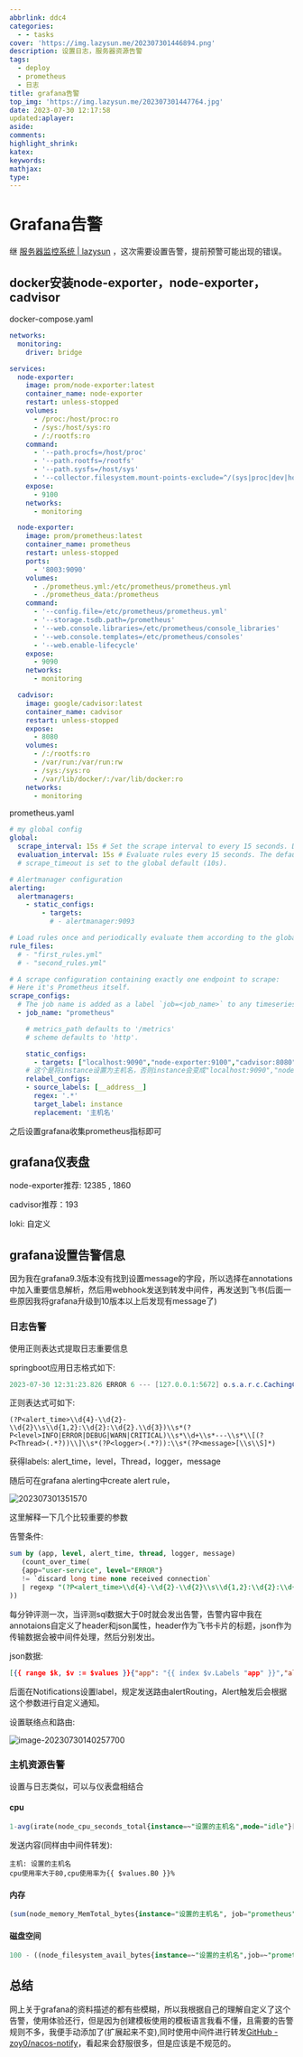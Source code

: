 ```yaml
---
abbrlink: ddc4
categories:
  - - tasks
cover: 'https://img.lazysun.me/202307301446894.png'
description: 设置日志，服务器资源告警
tags:
  - deploy
  - prometheus
  - 日志
title: grafana告警
top_img: 'https://img.lazysun.me/202307301447764.jpg'
date: 2023-07-30 12:17:58
updated:aplayer:
aside:
comments:
highlight_shrink:
katex:
keywords:
mathjax:
type:
---
```


# Grafana告警

继 [服务器监控系统 | lazysun](https://lazysun.me/p/f651.html) ，这次需要设置告警，提前预警可能出现的错误。

## docker安装node-exporter，node-exporter，cadvisor

docker-compose.yaml

```yaml
networks:
  monitoring:
    driver: bridge

services:
  node-exporter:
    image: prom/node-exporter:latest
    container_name: node-exporter
    restart: unless-stopped
    volumes:
      - /proc:/host/proc:ro
      - /sys:/host/sys:ro
      - /:/rootfs:ro
    command:
      - '--path.procfs=/host/proc'
      - '--path.rootfs=/rootfs'
      - '--path.sysfs=/host/sys'
      - '--collector.filesystem.mount-points-exclude=^/(sys|proc|dev|host|etc)($$|/)'
    expose:
      - 9100
    networks:
      - monitoring

  node-exporter:
    image: prom/prometheus:latest
    container_name: prometheus
    restart: unless-stopped
    ports:
      - '8003:9090'
    volumes:
      - ./prometheus.yml:/etc/prometheus/prometheus.yml
      - ./prometheus_data:/prometheus
    command:
      - '--config.file=/etc/prometheus/prometheus.yml'
      - '--storage.tsdb.path=/prometheus'
      - '--web.console.libraries=/etc/prometheus/console_libraries'
      - '--web.console.templates=/etc/prometheus/consoles'
      - '--web.enable-lifecycle'
    expose:
      - 9090
    networks:
      - monitoring

  cadvisor:
    image: google/cadvisor:latest
    container_name: cadvisor
    restart: unless-stopped
    expose:
      - 8080
    volumes:
      - /:/rootfs:ro
      - /var/run:/var/run:rw
      - /sys:/sys:ro
      - /var/lib/docker/:/var/lib/docker:ro
    networks:
      - monitoring
```

prometheus.yaml

```yaml
# my global config
global:
  scrape_interval: 15s # Set the scrape interval to every 15 seconds. Default is every 1 minute.
  evaluation_interval: 15s # Evaluate rules every 15 seconds. The default is every 1 minute.
  # scrape_timeout is set to the global default (10s).

# Alertmanager configuration
alerting:
  alertmanagers:
    - static_configs:
        - targets:
          # - alertmanager:9093

# Load rules once and periodically evaluate them according to the global 'evaluation_interval'.
rule_files:
  # - "first_rules.yml"
  # - "second_rules.yml"

# A scrape configuration containing exactly one endpoint to scrape:
# Here it's Prometheus itself.
scrape_configs:
  # The job name is added as a label `job=<job_name>` to any timeseries scraped from this config.
  - job_name: "prometheus"

    # metrics_path defaults to '/metrics'
    # scheme defaults to 'http'.

    static_configs:
      - targets: ["localhost:9090","node-exporter:9100","cadvisor:8080"]
    # 这个是将instance设置为主机名，否则instance会变成"localhost:9090","node-exporter:9100","cadvisor:8080"，很不直观
    relabel_configs:
    - source_labels: [__address__]
      regex: '.*'
      target_label: instance
      replacement: '主机名'
```

之后设置grafana收集prometheus指标即可

## grafana仪表盘

node-exporter推荐: 12385 , 1860

cadvisor推荐：193

loki: 自定义

## grafana设置告警信息

因为我在grafana9.3版本没有找到设置message的字段，所以选择在annotations中加入重要信息解析，然后用webhook发送到转发中间件，再发送到飞书(后面一些原因我将grafana升级到10版本以上后发现有message了)

### 日志告警

使用正则表达式提取日志重要信息

springboot应用日志格式如下:

```java
2023-07-30 12:31:23.826 ERROR 6 --- [127.0.0.1:5672] o.s.a.r.c.CachingConnectionFactory       : Channel shutdown: channel error; protocol method: #method<channel.close>(reply-code=406, reply-text=PRECONDITION_FAILED - delivery acknowledgement on channel 344 timed out. Timeout value used: 1800000 ms. This timeout value can be configured, see consumers doc guide to learn more, class-id=0, method-id=0)
```

正则表达式可如下:

```regexp
(?P<alert_time>\\d{4}-\\d{2}-\\d{2}\\s\\d{1,2}:\\d{2}:\\d{2}.\\d{3})\\s*(?P<level>INFO|ERROR|DEBUG|WARN|CRITICAL)\\s*\\d+\\s*---\\s*\\[(?P<Thread>(.*?))\\]\\s*(?P<logger>(.*?)):\\s*(?P<message>[\\s\\S]*)
```

获得labels: alert_time，level，Thread，logger，message

随后可在grafana alerting中create alert rule，

![202307301351570](https://img.lazysun.me/202307301351570.png)

这里解释一下几个比较重要的参数

告警条件:

```sql
sum by (app, level, alert_time, thread, logger, message)
   (count_over_time(
   {app="user-service", level="ERROR"} 
   != `discard long time none received connection`
   | regexp "(?P<alert_time>\\d{4}-\\d{2}-\\d{2}\\s\\d{1,2}:\\d{2}:\\d{2}.\\d{3})\\s*(?P<level>INFO|ERROR|DEBUG|WARN|CRITICAL)\\s*\\d+\\s*---\\s*\\[(?P<Thread>(.*?))\\]\\s*(?P<logger>(.*?)):\\s*(?P<message>[\\s\\S]*)"[1m]
))
```

每分钟评测一次，当评测sql数据大于0时就会发出告警，告警内容中我在annotaions自定义了header和json属性，header作为飞书卡片的标题，json作为传输数据会被中间件处理，然后分别发出。

json数据:

```json
[{{ range $k, $v := $values }}{"app": "{{ index $v.Labels "app" }}","alertTime": "{{ index $v.Labels "alert_time" }}","level": "<font color='red'>{{ index $v.Labels "level" }}</font>","logger": "{{ index $v.Labels "logger" }}","message": "{{ index $v.Labels "message" }}"},{{ end }}]
```

后面在Notifications设置label，规定发送路由alertRouting，Alert触发后会根据这个参数进行自定义通知。

设置联络点和路由:

![image-20230730140257700](https://img.lazysun.me/202307301402394.png)

### 主机资源告警

设置与日志类似，可以与仪表盘相结合

#### cpu

```sql
1-avg(irate(node_cpu_seconds_total{instance=~"设置的主机名",mode="idle"}[1m]))
```

发送内容(同样由中间件转发):

```
主机: 设置的主机名
cpu使用率大于80,cpu使用率为{{ $values.B0 }}%
```

#### 内存

```sql
(sum(node_memory_MemTotal_bytes{instance="设置的主机名", job="prometheus"} - node_memory_MemAvailable_bytes{instance="设置的主机名", job="prometheus"}) / sum(node_memory_MemTotal_bytes{instance="设置的主机名", job="prometheus"})) *100
```

#### 磁盘空间

```sql
100 - ((node_filesystem_avail_bytes{instance=~"设置的主机名",job=~"prometheus",device!~'rootfs'} * 100) / node_filesystem_size_bytes{instance=~"设置的主机名",job=~"prometheus",device!~'rootfs'})
```

## 总结

网上关于grafana的资料描述的都有些模糊，所以我根据自己的理解自定义了这个告警，使用体验还行，但是因为创建模板使用的模板语言我看不懂，且需要的告警规则不多，我便手动添加了(扩展起来不变),同时使用中间件进行转发[GitHub - zoy0/nacos-notify](https://github.com/zoy0/nacos-notify)，看起来会舒服很多，但是应该是不规范的。
